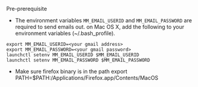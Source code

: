 Pre-prerequisite
* The environment variables `MM_EMAIL_USERID` and `MM_EMAIL_PASSWORD` are required to send emails out. on Mac OS X, add the following to your environment variables (~/.bash_profile).
```
export MM_EMAIL_USERID=<your gmail address>
export MM_EMAIL_PASSWORD=<your gmail password>
launchctl setenv MM_EMAIL_USERID $MM_EMAIL_USERID
launchctl setenv MM_EMAIL_PASSWORD $MM_EMAIL_PASSWORD
```

* Make sure firefox binary is in the path export PATH=$PATH:/Applications/Firefox.app/Contents/MacOS